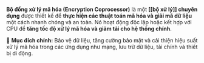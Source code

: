 **Bộ đồng xử lý mã hóa (Encryption Coprocessor)** là một **[[bộ xử lý]] chuyên dụng** được thiết kế để **thực hiện các thuật toán mã hóa và giải mã dữ liệu** một cách nhanh chóng và an toàn. Nó hoạt động độc lập hoặc kết hợp với CPU để **tăng tốc độ xử lý mã hóa và giảm tải cho hệ thống chính**.

📌 **Mục đích chính:** Bảo vệ dữ liệu, tăng cường bảo mật và cải thiện hiệu suất xử lý mã hóa trong các ứng dụng như mạng, lưu trữ dữ liệu, tài chính và thiết bị di động.